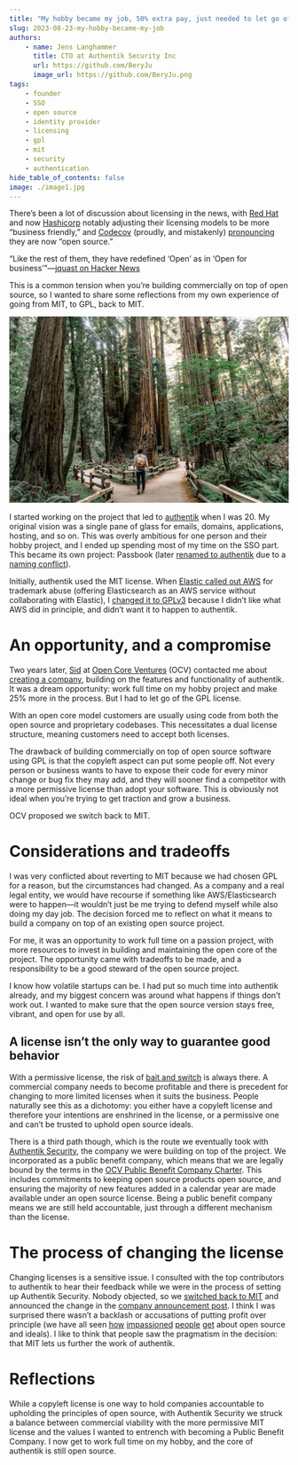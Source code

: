 ```yaml
---
title: "My hobby became my job, 50% extra pay, just needed to let go of GPLv3"
slug: 2023-08-23-my-hobby-became-my-job
authors:
    - name: Jens Langhammer
      title: CTO at Authentik Security Inc
      url: https://github.com/BeryJu
      image_url: https://github.com/BeryJu.png
tags:
    - founder
    - SSO
    - open source
    - identity provider
    - licensing
    - gpl
    - mit
    - security
    - authentication
hide_table_of_contents: false
image: ./image1.jpg
---
```


There’s been a lot of discussion about licensing in the news, with [Red Hat](https://www.redhat.com/en/blog/furthering-evolution-centos-stream) and now [Hashicorp](https://www.hashicorp.com/blog/hashicorp-adopts-business-source-license) notably adjusting their licensing models to be more “business friendly,” and [Codecov](https://blog.sentry.io/lets-talk-about-open-source/) (proudly, and mistakenly) [pronouncing](https://about.codecov.io/blog/codecov-is-now-open-source/) they are now “open source.”

“Like the rest of them, they have redefined ‘Open’ as in ‘Open for business’”—[jquast on Hacker News](https://news.ycombinator.com/item?id=37021360)

This is a common tension when you’re building commercially on top of open source, so I wanted to share some reflections from my own experience of going from MIT, to GPL, back to MIT.

!["Photo by <a href="https://unsplash.com/@gcalebjones?utm_source=unsplash&utm_medium=referral&utm_content=creditCopyText">Caleb Jones</a> on <a href="https://unsplash.com/photos/J3JMyXWQHXU?utm_source=unsplash&utm_medium=referral&utm_content=creditCopyText">Unsplash</a>"](./image1.jpg)

<!--truncate-->

I started working on the project that led to [authentik](https://github.com/goauthentik/authentik) when I was 20. My original vision was a single pane of glass for emails, domains, applications, hosting, and so on. This was overly ambitious for one person and their hobby project, and I ended up spending most of my time on the SSO part. This became its own project: Passbook (later [renamed to authentik](https://github.com/goauthentik/authentik/pull/361) due to a [naming conflict](https://techcrunch.com/2015/06/08/apple-rebrands-passbook-to-wallet/)).

Initially, authentik used the MIT license. When [Elastic called out AWS](https://www.elastic.co/blog/why-license-change-aws) for trademark abuse (offering Elasticsearch as an AWS service without collaborating with Elastic), I [changed it to GPLv3](https://github.com/goauthentik/authentik/commit/4671d4afb4d32988ca0058a33888862bd9652b16) because I didn’t like what AWS did in principle, and didn’t want it to happen to authentik.

# An opportunity, and a compromise

Two years later, [Sid](https://www.linkedin.com/in/sijbrandij/) at [Open Core Ventures](https://opencoreventures.com/) (OCV) contacted me about [creating a company](../2022-11-02-the-next-step-for-authentik/item.md), building on the features and functionality of authentik. It was a dream opportunity: work full time on my hobby project and make 25% more in the process. But I had to let go of the GPL license.

With an open core model customers are usually using code from both the open source and proprietary codebases. This necessitates a dual license structure, meaning customers need to accept both licenses.

The drawback of building commercially on top of open source software using GPL is that the copyleft aspect can put some people off. Not every person or business wants to have to expose their code for every minor change or bug fix they may add, and they will sooner find a competitor with a more permissive license than adopt your software. This is obviously not ideal when you’re trying to get traction and grow a business.

OCV proposed we switch back to MIT.

# Considerations and tradeoffs

I was very conflicted about reverting to MIT because we had chosen GPL for a reason, but the circumstances had changed. As a company and a real legal entity, we would have recourse if something like AWS/Elasticsearch were to happen—it wouldn’t just be me trying to defend myself while also doing my day job. The decision forced me to reflect on what it means to build a company on top of an existing open source project.

For me, it was an opportunity to work full time on a passion project, with more resources to invest in building and maintaining the open core of the project. The opportunity came with tradeoffs to be made, and a responsibility to be a good steward of the open source project.

I know how volatile startups can be. I had put so much time into authentik already, and my biggest concern was around what happens if things don’t work out. I wanted to make sure that the open source version stays free, vibrant, and open for use by all.

## A license isn’t the only way to guarantee good behavior

With a permissive license, the risk of [bait and switch](https://opencoreventures.com/blog/2022-10-preventing-the-bait-and-switch-open-core/) is always there. A commercial company needs to become profitable and there is precedent for changing to more limited licenses when it suits the business. People naturally see this as a dichotomy: you either have a copyleft license and therefore your intentions are enshrined in the license, or a permissive one and can’t be trusted to uphold open source ideals.

There is a third path though, which is the route we eventually took with [Authentik Security](https://goauthentik.io/), the company we were building on top of the project. We incorporated as a public benefit company, which means that we are legally bound by the terms in the [OCV Public Benefit Company Charter](https://github.com/OpenCoreVentures/ocv-public-benefit-company/blob/main/ocv-public-benefit-company-charter.md). This includes commitments to keeping open source products open source, and ensuring the majority of new features added in a calendar year are made available under an open source license. Being a public benefit company means we are still held accountable, just through a different mechanism than the license.

# The process of changing the license

Changing licenses is a sensitive issue. I consulted with the top contributors to authentik to hear their feedback while we were in the process of setting up Authentik Security. Nobody objected, so we [switched back to MIT](https://github.com/goauthentik/authentik/commit/47132faffbac1098dadba73435164e655901e9e7) and announced the change in the [company announcement post](https://goauthentik.io/blog/2022-11-02-the-next-step-for-authentik). I think I was surprised there wasn’t a backlash or accusations of putting profit over principle (we have all seen [how](https://news.ycombinator.com/item?id=37081306) [impassioned](https://news.ycombinator.com/item?id=36971490) [people](https://news.ycombinator.com/item?id=37003489) [get](https://news.ycombinator.com/item?id=36990036) about open source and ideals). I like to think that people saw the pragmatism in the decision: that MIT lets us further the work of authentik.

# Reflections

While a copyleft license is one way to hold companies accountable to upholding the principles of open source, with Authentik Security we struck a balance between commercial viability with the more permissive MIT license and the values I wanted to entrench with becoming a Public Benefit Company. I now get to work full time on my hobby, and the core of authentik is still open source.
